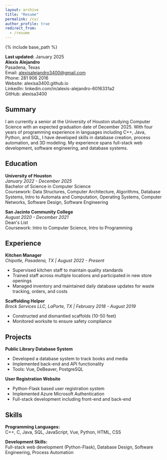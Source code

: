 ```yaml
---
layout: archive
title: "Resume"
permalink: /cv/
author_profile: true
redirect_from:
  - /resume
---
```


{% include base_path %}

**Last updated:** January 2025  
**Alexis Alejandro**  
Pasadena, Texas  
Email: alexisalejandro3400@gmail.com  
Phone: 281 906 2016  
Website: alexisa3400.github.io  
LinkedIn: linkedin.com/in/alexis-alejandro-6016331a2  
GitHub: alexisa3400  

## Summary

I am currently a senior at the University of Houston studying Computer Science with an expected graduation date of December 2025. With four years of programming experience in languages including C++, Java, Python, and SQL, I have developed skills in database creation, process automation, and 3D modeling. My experience spans full-stack web development, software engineering, and database systems.

## Education

**University of Houston**  
*January 2022 - December 2025*  
Bachelor of Science in Computer Science  
Coursework: Data Structures, Computer Architecture, Algorithms, Database Systems, Intro to Automata and Computation, Operating Systems, Computer Networks, Software Design, Software Engineering  

**San Jacinto Community College**  
*August 2020 - December 2021*  
Dean's List  
Coursework: Intro to Computer Science, Intro to Programming  

## Experience

**Kitchen Manager**  
*Chipotle, Pasadena, TX | August 2022 - Present*  
- Supervised kitchen staff to maintain quality standards  
- Trained staff across multiple locations and participated in new store openings  
- Managed inventory and maintained daily database updates for waste tracking, orders, and costs  

**Scaffolding Helper**  
*Brock Services LLC, LaPorte, TX | February 2018 - August 2019*  
- Constructed and dismantled scaffolds (10-50 feet)  
- Monitored worksite to ensure safety compliance  

## Projects

**Public Library Database System**  
- Developed a database system to track books and media  
- Implemented back-end and API functionality  
- Tools: Vue, DeBeaver, PostgreSQL  

**User Registration Website**  
- Python-Flask based user registration system  
- Implemented Azure Microsoft Authentication  
- Full-stack development including front-end and back-end  

## Skills

**Programming Languages:**  
C++, C, Java, SQL, JavaScript, Vue, Python, HTML, CSS  

**Development Skills:**  
Full-stack web development (Python-Flask), Database Design, Software Engineering, Process Automation
